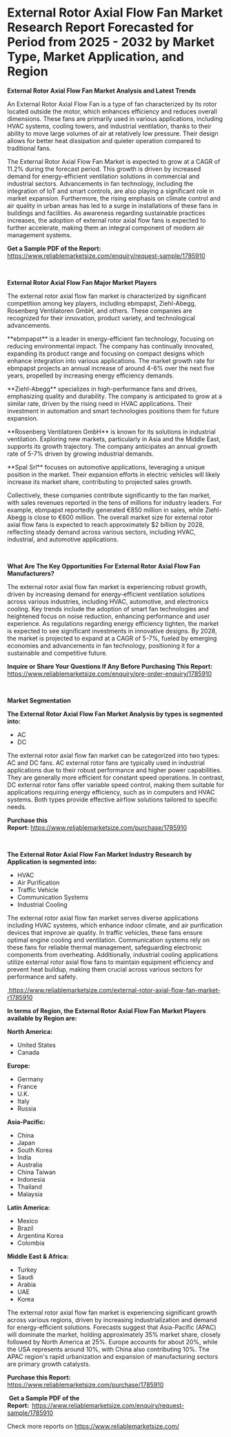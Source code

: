 <p><h1>External Rotor Axial Flow Fan Market Research Report Forecasted for Period from 2025 -  2032 by Market Type, Market Application, and Region</h1></p><p><strong>External Rotor Axial Flow Fan Market Analysis and Latest Trends</strong></p>
<p><p>An External Rotor Axial Flow Fan is a type of fan characterized by its rotor located outside the motor, which enhances efficiency and reduces overall dimensions. These fans are primarily used in various applications, including HVAC systems, cooling towers, and industrial ventilation, thanks to their ability to move large volumes of air at relatively low pressure. Their design allows for better heat dissipation and quieter operation compared to traditional fans.</p><p>The External Rotor Axial Flow Fan Market is expected to grow at a CAGR of 11.2% during the forecast period. This growth is driven by increased demand for energy-efficient ventilation solutions in commercial and industrial sectors. Advancements in fan technology, including the integration of IoT and smart controls, are also playing a significant role in market expansion. Furthermore, the rising emphasis on climate control and air quality in urban areas has led to a surge in installations of these fans in buildings and facilities. As awareness regarding sustainable practices increases, the adoption of external rotor axial flow fans is expected to further accelerate, making them an integral component of modern air management systems.</p></p>
<p><strong>Get a Sample PDF of the Report:&nbsp;</strong> <a href="https://www.reliablemarketsize.com/enquiry/request-sample/1785910?utm_campaign=3205&utm_medium=2&utm_source=Github&utm_content=ia&utm_term=25032025&utm_id=external-rotor-axial-flow-fan">https://www.reliablemarketsize.com/enquiry/request-sample/1785910</a></p>
<p>&nbsp;</p>
<p><strong>External Rotor Axial Flow Fan Major Market Players</strong></p>
<p><p>The external rotor axial flow fan market is characterized by significant competition among key players, including ebmpapst, Ziehl-Abegg, Rosenberg Ventilatoren GmbH, and others. These companies are recognized for their innovation, product variety, and technological advancements. </p><p>**ebmpapst** is a leader in energy-efficient fan technology, focusing on reducing environmental impact. The company has continually innovated, expanding its product range and focusing on compact designs which enhance integration into various applications. The market growth rate for ebmpapst projects an annual increase of around 4-6% over the next five years, propelled by increasing energy efficiency demands.</p><p>**Ziehl-Abegg** specializes in high-performance fans and drives, emphasizing quality and durability. The company is anticipated to grow at a similar rate, driven by the rising need in HVAC applications. Their investment in automation and smart technologies positions them for future expansion.</p><p>**Rosenberg Ventilatoren GmbH** is known for its solutions in industrial ventilation. Exploring new markets, particularly in Asia and the Middle East, supports its growth trajectory. The company anticipates an annual growth rate of 5-7% driven by growing industrial demands.</p><p>**Spal Srl** focuses on automotive applications, leveraging a unique position in the market. Their expansion efforts in electric vehicles will likely increase its market share, contributing to projected sales growth.</p><p>Collectively, these companies contribute significantly to the fan market, with sales revenues reported in the tens of millions for industry leaders. For example, ebmpapst reportedly generated €850 million in sales, while Ziehl-Abegg is close to €600 million. The overall market size for external rotor axial flow fans is expected to reach approximately $2 billion by 2028, reflecting steady demand across various sectors, including HVAC, industrial, and automotive applications.</p></p>
<p>&nbsp;</p>
<p><strong>What Are The Key Opportunities For External Rotor Axial Flow Fan Manufacturers?</strong></p>
<p><p>The external rotor axial flow fan market is experiencing robust growth, driven by increasing demand for energy-efficient ventilation solutions across various industries, including HVAC, automotive, and electronics cooling. Key trends include the adoption of smart fan technologies and heightened focus on noise reduction, enhancing performance and user experience. As regulations regarding energy efficiency tighten, the market is expected to see significant investments in innovative designs. By 2028, the market is projected to expand at a CAGR of 5-7%, fueled by emerging economies and advancements in fan technology, positioning it for a sustainable and competitive future.</p></p>
<p><strong>Inquire or Share Your Questions If Any Before Purchasing This Report:</strong> <a href="https://www.reliablemarketsize.com/enquiry/pre-order-enquiry/1785910?utm_campaign=3205&utm_medium=2&utm_source=Github&utm_content=ia&utm_term=25032025&utm_id=external-rotor-axial-flow-fan">https://www.reliablemarketsize.com/enquiry/pre-order-enquiry/1785910</a></p>
<p>&nbsp;</p>
<p><strong>Market Segmentation</strong></p>
<p><strong>The External Rotor Axial Flow Fan Market Analysis by types is segmented into:</strong></p>
<p><ul><li>AC</li><li>DC</li></ul></p>
<p><p>The external rotor axial flow fan market can be categorized into two types: AC and DC fans. AC external rotor fans are typically used in industrial applications due to their robust performance and higher power capabilities. They are generally more efficient for constant speed operations. In contrast, DC external rotor fans offer variable speed control, making them suitable for applications requiring energy efficiency, such as in computers and HVAC systems. Both types provide effective airflow solutions tailored to specific needs.</p></p>
<p><strong>Purchase this Report:&nbsp;</strong><a href="https://www.reliablemarketsize.com/purchase/1785910?utm_campaign=3205&utm_medium=2&utm_source=Github&utm_content=ia&utm_term=25032025&utm_id=external-rotor-axial-flow-fan">https://www.reliablemarketsize.com/purchase/1785910</a></p>
<p>&nbsp;</p>
<p><strong>The External Rotor Axial Flow Fan Market Industry Research by Application is segmented into:</strong></p>
<p><ul><li>HVAC</li><li>Air Purification</li><li>Traffic Vehicle</li><li>Communication Systems</li><li>Industrial Cooling</li></ul></p>
<p><p>The external rotor axial flow fan market serves diverse applications including HVAC systems, which enhance indoor climate, and air purification devices that improve air quality. In traffic vehicles, these fans ensure optimal engine cooling and ventilation. Communication systems rely on these fans for reliable thermal management, safeguarding electronic components from overheating. Additionally, industrial cooling applications utilize external rotor axial flow fans to maintain equipment efficiency and prevent heat buildup, making them crucial across various sectors for performance and safety.</p></p>
<p><a href="https://www.reliablemarketsize.com/external-rotor-axial-flow-fan-market-r1785910?utm_campaign=3205&utm_medium=2&utm_source=Github&utm_content=ia&utm_term=25032025&utm_id=external-rotor-axial-flow-fan">&nbsp;https://www.reliablemarketsize.com/external-rotor-axial-flow-fan-market-r1785910</a></p>
<p><strong>In terms of Region, the External Rotor Axial Flow Fan Market Players available by Region are:</strong></p>
<p>
    <p> <strong> North America: </strong>
        <ul>
            <li>United States</li>
            <li>Canada</li>
        </ul>
        </p> 
    <p> <strong> Europe: </strong>
        <ul>
            <li>Germany</li>
            <li>France</li>
            <li>U.K.</li>
            <li>Italy</li>
            <li>Russia</li>
        </ul>
        </p> 
    <p> <strong> Asia-Pacific: </strong>
        <ul>
            <li>China</li>
            <li>Japan</li>
            <li>South Korea</li>
            <li>India</li>
            <li>Australia</li>
            <li>China Taiwan</li>
            <li>Indonesia</li>
            <li>Thailand</li>
            <li>Malaysia</li>
        </ul>
        </p> 
    <p> <strong> Latin America: </strong>
        <ul>
            <li>Mexico</li>
            <li>Brazil</li>
            <li>Argentina Korea</li>
            <li>Colombia</li>
        </ul>
        </p> 
    <p> <strong> Middle East & Africa: </strong>
        <ul>
            <li>Turkey</li>
            <li>Saudi</li>
            <li>Arabia</li>
            <li>UAE</li>
            <li>Korea</li>
        </ul>
    </p>
    </p>
<p><p>The external rotor axial flow fan market is experiencing significant growth across various regions, driven by increasing industrialization and demand for energy-efficient solutions. Forecasts suggest that Asia-Pacific (APAC) will dominate the market, holding approximately 35% market share, closely followed by North America at 25%. Europe accounts for about 20%, while the USA represents around 10%, with China also contributing 10%. The APAC region's rapid urbanization and expansion of manufacturing sectors are primary growth catalysts.</p></p>
<p><strong>Purchase this Report: </strong><a href="https://www.reliablemarketsize.com/purchase/1785910?utm_campaign=3205&utm_medium=2&utm_source=Github&utm_content=ia&utm_term=25032025&utm_id=external-rotor-axial-flow-fan">https://www.reliablemarketsize.com/purchase/1785910</a></p>
<p>&nbsp;<strong>Get a Sample PDF of the Report:&nbsp;&nbsp;</strong><a href="https://www.reliablemarketsize.com/enquiry/request-sample/1785910?utm_campaign=3205&utm_medium=2&utm_source=Github&utm_content=ia&utm_term=25032025&utm_id=external-rotor-axial-flow-fan">https://www.reliablemarketsize.com/enquiry/request-sample/1785910</a></p>
<p><strong></strong></p>
<p>Check more reports on <a href="https://www.reliablemarketsize.com/?utm_campaign=3205&utm_medium=2&utm_source=Github&utm_content=ia&utm_term=25032025&utm_id=external-rotor-axial-flow-fan">https://www.reliablemarketsize.com/</a></p>